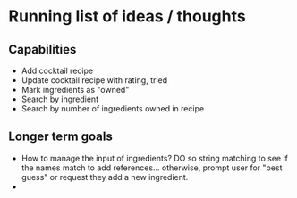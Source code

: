 # Running list of ideas / thoughts
## Capabilities
* Add cocktail recipe
* Update cocktail recipe with rating, tried
* Mark ingredients as "owned"
* Search by ingredient
* Search by number of ingredients owned in recipe


## Longer term goals
* How to manage the input of ingredients? DO so string matching to see if the names match to add references... otherwise, prompt user for "best guess" or request they add a new ingredient.
* 
